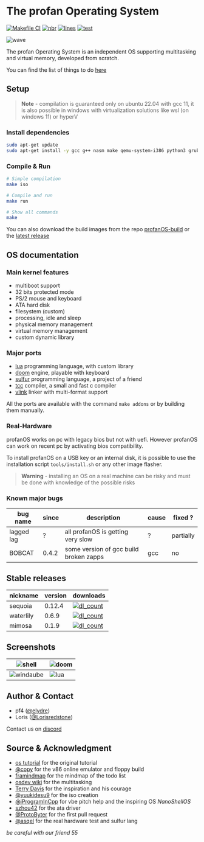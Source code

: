 # The profan Operating System 

[![Makefile CI](https://github.com/elydre/profanOS/actions/workflows/makefile.yml/badge.svg)](https://github.com/elydre/profanOS/actions/workflows/makefile.yml)
[![nbr](https://img.shields.io/github/commit-activity/m/elydre/profanOS)](https://github.com/esolangs/profanOS-build/tree/main/img)
[![lines](https://img.shields.io/badge/dynamic/json?color=blue&label=code%20lines&query=profan_lines&url=https://elydre.github.io/build/count.json)](https://elydre.github.io/profan)
[![test](https://img.shields.io/badge/click%20to%20test-latest-blue)](https://elydre.github.io/profan/latest)

![wave](https://elydre.github.io/img/profan.svg)

The profan Operating System is an independent OS supporting multitasking and virtual memory, developed from scratch.

You can find the list of things to do [here](https://framindmap.org/c/maps/1263862/embed)

## Setup

> **Note** -
> compilation is guaranteed only on ubuntu 22.04 with 
> gcc 11, it is also possible in windows with virtualization
> solutions like wsl (on windows 11) or hyperV

### Install dependencies

```bash
sudo apt-get update
sudo apt-get install -y gcc g++ nasm make qemu-system-i386 python3 grub-common xorriso grub-pc-bin mtools
```

### Compile & Run

```bash
# Simple compilation
make iso

# Compile and run
make run

# Show all commands
make
```

You can also download the build images from the repo [profanOS-build](https://github.com/esolangs/profanOS-build)
or the [latest release](https://github.com/elydre/profanOS/releases/tag/latest)

## OS documentation

### Main kernel features

- multiboot support
- 32 bits protected mode
- PS/2 mouse and keyboard
- ATA hard disk
- filesystem (custom)
- processing, idle and sleep
- physical memory management
- virtual memory management
- custom dynamic library

### Major ports

- [lua](https://github.com/elydre/lua-profan) programming language, with custom library
- [doom](https://github.com/elydre/doom-profan) engine, playable with keyboard
- [sulfur](https://github.com/asqel/sulfur_lang) programming language, a project of a friend
- [tcc](https://github.com/elydre/tinycc-profan) compiler, a small and fast c compiler
- [vlink](https://github.com/elydre/vlink-profan) linker with multi-format support

All the ports are available with the command `make addons` or by building them manually.

### Real-Hardware

profanOS works on pc with legacy bios but not with uefi. However profanOS
can work on recent pc by activating bios compatibility.

To install profanOS on a USB key or an internal disk, it is possible to use
the installation script `tools/install.sh` or any other image flasher.

> **Warning** -
> installing an OS on a real machine can be risky and
> must be done with knowledge of the possible risks

### Known major bugs

| bug name  | since | description | cause | fixed ? |
|-----------|-------|-------------|-------|---------|
| lagged lag | ? | all profanOS is getting very slow| ? | partially |
| BOBCAT | 0.4.2 | some version of gcc build broken zapps | gcc | no |

## Stable releases

| nickname  | version | downloads |
|-----------|---------|-----------|
| sequoia   | 0.12.4  | [![dl_count](https://img.shields.io/github/downloads/elydre/profanOS/sequoia/total?color=999999&label=iso+file&style=flat-square)](https://github.com/elydre/profanOS/releases/tag/sequoia) |
| waterlily | 0.6.9   | [![dl_count](https://img.shields.io/github/downloads/elydre/profanOS/waterlily/total?color=999999&label=iso+file&style=flat-square)](https://github.com/elydre/profanOS/releases/tag/waterlily) |
| mimosa    | 0.1.9   | [![dl_count](https://img.shields.io/github/downloads/elydre/profanOS/mimosa/total?color=999999&label=floppy&style=flat-square)](https://github.com/elydre/profanOS/releases/tag/mimosa) |

## Screenshots

| ![shell](https://elydre.github.io/img/profan/screen/shell.png) | ![doom](https://elydre.github.io/img/profan/screen/doom.png) |
|------------------------------------------------------------------|-------------------------------------------------------------------|
| ![windaube](https://elydre.github.io/img/profan/screen/windaube.png) | ![lua](https://elydre.github.io/img/profan/screen/lua.png) |

## Author & Contact

- pf4 ([@elydre](https://github.com/elydre))
- Loris ([@Lorisredstone](https://github.com/Lorisredstone))

Contact us on [discord](https://pf4.ddns.net/discord)

## Source & Acknowledgment

- [os tutorial](https://github.com/cfenollosa/os-tutorial) for the original tutorial
- [@copy](https://github.com/copy/v86) for the v86 online emulator and floppy build
- [framindmap](https://framindmap.org) for the mindmap of the todo list
- [osdev wiki](https://wiki.osdev.org/Cooperative_Multitasking) for the multitasking
- [Terry Davis](https://templeos.org) for the inspiration and his courage
- [@yuukidesu9](https://gitlab.com/yuukidesu9/yuuos) for the iso creation
- [@iProgramInCpp](https://github.com/iProgramMC) for vbe pitch help and the inspiring OS *NanoShellOS*
- [szhou42](https://github.com/szhou42/osdev) for the ata driver
- [@ProtoByter](https://github.com/ProtoByter) for the first pull request
- [@asqel](https://github.com/asqel) for the real hardware test and sulfur lang

*be careful with our friend 55*
